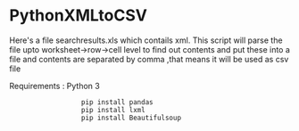 # PythonXMLtoCSV

Here's a file searchresults.xls which contails xml.
This script will parse the file upto worksheet->row->cell 
level to find out contents and put these into a file and contents are separated by comma ,that means it will be used as csv file


  Requirements :  Python 3     
```shell
                  pip install pandas
                  pip install lxml
                  pip install Beautifulsoup
```
